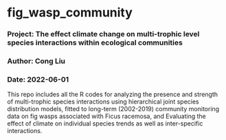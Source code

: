 # fig_wasp_community

### Project: The effect climate change on multi-trophic level species interactions within ecological communities
### Author: Cong Liu
### Date: 2022-06-01

This repo includes all the R codes for analyzing the presence and strength of multi-trophic species interactions using hierarchical joint species distribution models, fitted to long-term (2002-2019) community monitoring data on fig wasps associated with Ficus racemosa, and Evaluating the effect of climate on individual species trends as well as inter-specific interactions.
